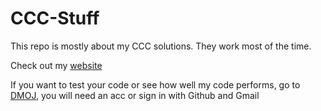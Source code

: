 # CCC-Stuff

This repo is mostly about my CCC solutions. They work most of the time.

Check out my [website](https://spacefox2050.github.io/)

If you want to test your code or see how well my code performs, go to [DMOJ](https://dmoj.ca/problems/), you will need an acc or sign in with Github and Gmail
